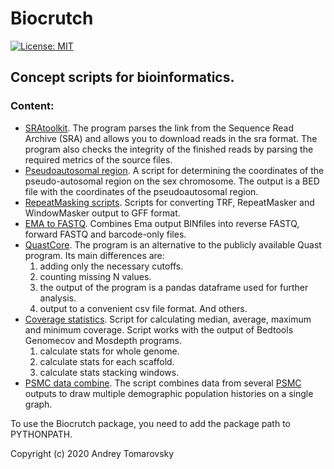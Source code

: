 # Biocrutch
[![License: MIT](https://img.shields.io/badge/License-MIT-yellow.svg)](https://opensource.org/licenses/MIT)

## Сoncept scripts for bioinformatics.

### Content:

- [SRAtoolkit](https://github.com/tomarovsky/Biocrutch/blob/master/scripts/Auto/SRA_toolkit.py). The program parses the link from the Sequence Read Archive (SRA) and allows you to download reads in the sra format. The program also checks the integrity of the finished reads by parsing the required metrics of the source files.
- [Pseudoautosomal region](https://github.com/tomarovsky/Biocrutch/blob/master/scripts/PAR/pseudoautosomal_region.py). A script for determining the coordinates of the pseudo-autosomal region on the sex chromosome. The output is a BED file with the coordinates of the pseudoautosomal region.
- [RepeatMasking scripts](https://github.com/tomarovsky/Biocrutch/tree/master/scripts/RepeatMasking). Scripts for converting TRF, RepeatMasker and WindowMasker output to GFF format.
- [EMA to FASTQ](https://github.com/tomarovsky/Biocrutch/blob/master/scripts/10x/ema_bin_to_fastq.py). Combines Ema output BINfiles into reverse FASTQ, forward FASTQ and barcode-only files.
- [QuastCore](https://github.com/tomarovsky/Biocrutch/blob/master/scripts/Statistics/quast_core.py). The program is an alternative to the publicly available Quast program. Its main differences are: 
    1. adding only the necessary cutoffs.
    2. counting missing N values.
    3. the output of the program is a pandas dataframe used for further analysis.
    4. output to a convenient csv file format. And others.
- [Coverage statistics](https://github.com/tomarovsky/Biocrutch/blob/master/scripts/Coverage/coverage_statistics.py). Script for calculating median, average, maximum and minimum coverage. Script works with the output of Bedtools Genomecov and Mosdepth programs.
    1. calculate stats for whole genome.
    2. calculate stats for each scaffold.
    3. calculate stats stacking windows.
- [PSMC data combine](https://github.com/tomarovsky/Biocrutch/blob/master/scripts/Auto/psmc_data_combine.py). The script combines data from several [PSMC](https://github.com/lh3/psmc) outputs to draw multiple demographic population histories on a single graph.

To use the Biocrutch package, you need to add the package path to PYTHONPATH.

Copyright (c) 2020 Andrey Tomarovsky
